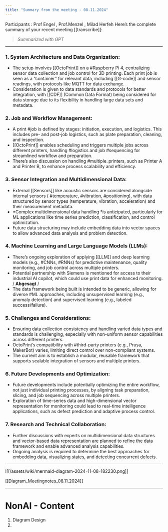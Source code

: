 ```yaml
---
title: "Summary from the meeting - 08.11.2024"
---
```

Participants : Prof Engel , Prof.Menzel , Milad Herfeh
Here’s the complete summary of your recent meeting [[transcribe]]: 
> *Summarized with GPT*
---

### 1. **System Architecture and Data Organization:**
   - The setup involves [[OctoPrint]] on a #Raspberry Pi 4, centralizing sensor data collection and job control for 3D printing. Each print job is seen as a “container” for relevant data, including [[G-code]] and sensor readings, with protocols like MQTT for data exchange.
   - Consideration is given to data standards and protocols for better integration, with [[CDF]] (Common Data Format) being considered for data storage due to its flexibility in handling large data sets and metadata.

### 2. **Job and Workflow Management:**
   - A print #job is defined by stages: initiation, execution, and logistics. This includes pre- and post-job logistics, such as plate preparation, cleaning, and inspection.
   - [[OctoPrint]] enables scheduling and triggers multiple jobs across different printers, handling #logistics and job #sequencing for streamlined workflow and preparation.
   - There’s also discussion on handling #multiple_printers, such as Printer A and Printer B, to enhance process scalability and efficiency.

### 3. **Sensor Integration and Multidimensional Data:**
   - External [[Sensors]] like acoustic sensors are considered alongside internal sensors ( #temperature, #vibration, #positioning), with data structured by sensor types (temperature, vibration, acceleration) and their measurement metadata.
   - *Complex multidimensional data handling *is anticipated, particularly for ML applications like time series prediction, classification, and control optimization.
   - Future data structuring may include embedding data into vector spaces to allow advanced data analysis and problem detection.

### 4. **Machine Learning and Large Language Models (LLMs):**
   - There’s ongoing exploration of applying [[LLM]] and deep learning models (e.g., #CNNs, #RNNs) for predictive maintenance, quality monitoring, and job control across multiple printers.
   - Potential partnership with Siemens is mentioned for access to their industrial AI copilot, which could use print data for enhanced monitoring. / **Abgesagt** / 
   - The data framework being built is intended to be generic, allowing for diverse #ML approaches, including unsupervised learning (e.g., anomaly detection) and supervised learning (e.g., labeled success/failure).

### 5. **Challenges and Considerations:**
   - Ensuring data collection consistency and handling varied data types and standards is challenging, especially with non-uniform sensor capabilities across different printers.
   - OctoPrint’s compatibility with #third-party printers (e.g., Prusa, MakerBot) varies, limiting direct control over non-compliant systems.
   - The current aim is to establish a modular, reusable framework that supports scalable integration of sensors and multiple printers.

### 6. **Future Developments and Optimization:**
   - Future developments include potentially optimizing the entire workflow, not just individual printing processes, by aligning task preparation, slicing, and job sequencing across multiple printers.
   - Exploration of time-series data and high-dimensional vector representation for monitoring could lead to real-time intelligence applications, such as defect prediction and adaptive process control.

### 7. **Research and Technical Collaboration:**
   - Further discussions with experts on multidimensional data structures and vector-based data representation are planned to refine the data framework and enable advanced analysis capabilities.
   - Ongoing analysis is required to determine the best approaches for embedding data, visualizing states, and detecting concurrent defects.

---


![[/assets/wiki/mermaid-diagram-2024-11-08-182230.png]]

[[Diagram_Meetingnotes_08.11.2024]]



--- 
# NonAI - Content 


1. Diagram Design 
2. 